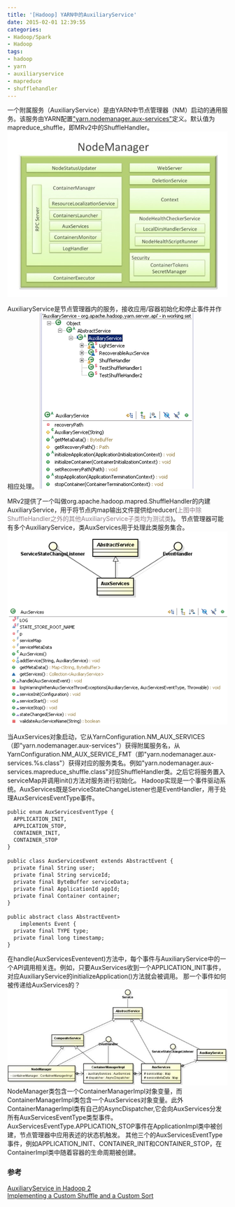 ```yaml
---
title: '[Hadoop] YARN中的AuxiliaryService'
date: 2015-02-01 12:39:55
categories: 
- Hadoop/Spark
- Hadoop
tags: 
- hadoop
- yarn
- auxiliaryservice
- mapreduce
- shufflehandler
---
```

一个附属服务（AuxiliaryService）是由YARN中节点管理器（NM）启动的通用服务。该服务由YARN配置["yarn.nodemanager.aux-services"](http://hadoop.apache.org/docs/current/hadoop-yarn/hadoop-yarn-common/yarn-default.xml)定义。默认值为mapreduce_shuffle，即MRv2中的ShuffleHandler。
![[Hadoop] YARN中的AuxiliaryService](/images/2015/2/0026uWfMzy732UdbbSLe7.jpg)

AuxiliaryService是节点管理器内的服务，接收应用/容器初始化和停止事件并作相应处理。
![[Hadoop] YARN中的AuxiliaryService](/images/2015/2/0026uWfMzy73aAUC3lF1b.png)

MRv2提供了一个叫做org.apache.hadoop.mapred.ShuffleHandler的内建AuxiliaryService，用于将节点内map输出文件提供给reducer(<font color="#8E8188">上图中除ShuffleHandler之外的其他AuxiliaryService子类均为测试类</font>)。
节点管理器可能有多个AuxiliaryService，类AuxServices用于处理此类服务集合。
![[Hadoop] YARN中的AuxiliaryService](/images/2015/2/0026uWfMzy73c3qEEpT65.png)

当AuxServices对象启动，它从YarnConfiguration.NM_AUX_SERVICES（即"yarn.nodemanager.aux-services"）获得附属服务名，从YarnConfiguration.NM_AUX_SERVICE_FMT（即"yarn.nodemanager.aux-services.%s.class"）获得对应的服务类名。例如"yarn.nodemanager.aux-services.mapreduce_shuffle.class"对应ShuffleHandler类。之后它将服务置入serviceMap并调用init()方法对服务进行初始化。
Hadoop实现是一个事件驱动系统。AuxServices既是ServiceStateChangeListener也是EventHandler，用于处理AuxServicesEventType事件。
```
public enum AuxServicesEventType {
  APPLICATION_INIT,
  APPLICATION_STOP,
  CONTAINER_INIT,
  CONTAINER_STOP
}

public class AuxServicesEvent extends AbstractEvent {
  private final String user;
  private final String serviceId;
  private final ByteBuffer serviceData;
  private final ApplicationId appId;
  private final Container container;
}

public abstract class AbstractEvent> 
    implements Event {
  private final TYPE type;
  private final long timestamp;
}
```

在handle(AuxServicesEventevent)方法中，每个事件与AuxiliaryService中的一个API调用相关连。例如，只要AuxServices收到一个APPLICATION_INIT事件，对应AuxiliaryService的initializeApplication()方法就会被调用。
那一个事件如何被传递给AuxServices的？
![[Hadoop] YARN中的AuxiliaryService](/images/2015/2/0026uWfMzy73cxeNYd0ce.jpg)
NodeManager类包含一个ContainerManagerImpl对象变量，而ContainerManagerImpl类包含一个AuxServices对象变量。此外ContainerManagerImpl类有自己的AsyncDispatcher,它会向AuxServices分发所有AuxServicesEventType类型事件。
AuxServicesEventType.APPLICATION_STOP事件在ApplicationImpl类中被创建，节点管理器中应用表述的状态机触发。
其他三个的AuxServicesEventType事件，例如APPLICATION_INIT、CONTAINER_INIT和CONTAINER_STOP，在ContainerImpl类中随着容器的生命周期被创建。

### 参考

[AuxiliaryService in Hadoop 2](http://johnjianfang.blogspot.com.au/2014/09/auxiliaryservice-in-hadoop-2.html)    
[Implementing a Custom Shuffle and a Custom Sort](https://hadoop.apache.org/docs/stable/hadoop-mapreduce-client/hadoop-mapreduce-client-core/PluggableShuffleAndPluggableSort.html)    